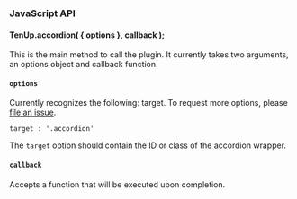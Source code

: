### JavaScript API

#### TenUp.accordion( { options }, callback );

This is the main method to call the plugin. It currently takes two arguments, an options object and callback function.

#### `options`

Currently recognizes the following: target. To request more options, please [file an issue](https://github.com/10up/wp-component-library/issues).

`target : '.accordion'`

The `target` option should contain the ID or class of the accordion wrapper.

#### `callback`

Accepts a function that will be executed upon completion.
